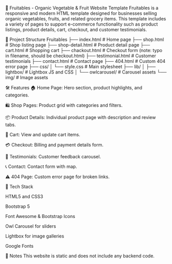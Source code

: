 🌿 Fruitables - Organic Vegetable & Fruit Website Template
Fruitables is a responsive and modern HTML template designed for businesses selling organic vegetables, fruits, and related grocery items. This template includes a variety of pages to support e-commerce functionality such as product listings, product details, cart, checkout, and customer testimonials.

📁 Project Structure
Fruitables
├── index.html             # Home page
├── shop.html              # Shop listing page
├── shop-detail.html       # Product detail page
├── cart.html              # Shopping cart
├── chackout.html          # Checkout form (note: typo in filename, should be checkout.html)
├── testimonial.html       # Customer testimonials
├── contact.html           # Contact page
├── 404.html               # Custom 404 error page
├── css/
│   └── style.css          # Main stylesheet
├── lib/
│   ├── lightbox/         # Lightbox JS and CSS
│   └── owlcarousel/       # Carousel assets
└── img/                   # Image assets

🛠 Features
🏠 Home Page: Hero section, product highlights, and categories.

🛍️ Shop Pages: Product grid with categories and filters.

📦 Product Details: Individual product page with description and review tabs.

🛒 Cart: View and update cart items.

💳 Checkout: Billing and payment details form.

💬 Testimonials: Customer feedback carousel.

📞 Contact: Contact form with map.

⚠️ 404 Page: Custom error page for broken links.


🔧 Tech Stack

HTML5 and CSS3

Bootstrap 5

Font Awesome & Bootstrap Icons

Owl Carousel for sliders

Lightbox for image galleries

Google Fonts


📌 Notes
This website is static and does not include any backend code.
